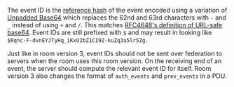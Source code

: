 The event ID is the [reference
hash](/server-server-api#calculating-the-reference-hash-for-an-event) of
the event encoded using a variation of [Unpadded
Base64](/appendices#unpadded-base64) which replaces the 62nd and
63rd characters with `-` and `_` instead of using `+` and `/`. This
matches [RFC4648's definition of URL-safe
base64](https://tools.ietf.org/html/rfc4648#section-5). Event IDs are
still prefixed with `$` and may result in looking like
`$Rqnc-F-dvnEYJTyHq_iKxU2bZ1CI92-kuZq3a5lr5Zg`.

Just like in room version 3, event IDs should not be sent over
federation to servers when the room uses this room version. On the
receiving end of an event, the server should compute the relevant event
ID for itself. Room version 3 also changes the format of `auth_events`
and `prev_events` in a PDU.
